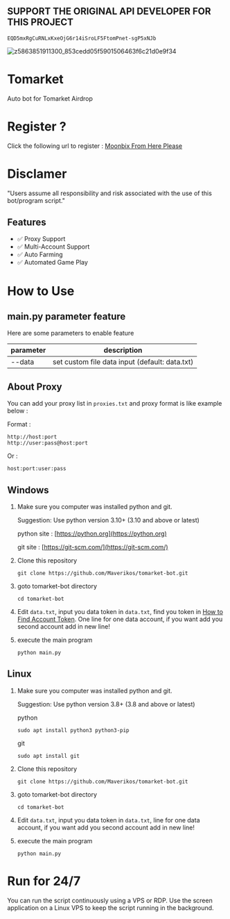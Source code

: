 ## SUPPORT THE ORIGINAL API DEVELOPER FOR THIS PROJECT
```
EQD5mxRgCuRNLxKxeOjG6r14iSroLF5FtomPnet-sgP5xNJb
```

![z5863851911300_853cedd05f5901506463f6c21d0e9f34](https://github.com/user-attachments/assets/65a3ed59-779a-453e-903e-65200cfa5033)


# Tomarket

Auto bot for Tomarket Airdrop

# Register ?

Click the following url to register : [Moonbix From Here Please ](https://t.me/Tomarket_ai_bot/app?startapp=0000OaZ7)

# Disclamer

"Users assume all responsibility and risk associated with the use of this bot/program script."

## Features
- ✅ Proxy Support
- ✅ Multi-Account Support
- ✅ Auto Farming
- ✅ Automated Game Play

# How to Use

## main.py parameter feature

Here are some parameters to enable feature

| parameter | description                                    |
| --------- | ---------------------------------------------- |
| --data    | set custom file data input (default: data.txt) |

## About Proxy

You can add your proxy list in `proxies.txt` and proxy format is like example below :

Format :

```
http://host:port
http://user:pass@host:port
```

Or :

```
host:port:user:pass
```

## Windows 

1. Make sure you computer was installed python and git.
   
   Suggestion: Use python version 3.10+ (3.10 and above or latest)

   python site : [https://python.org](https://python.org)
   
   git site : [https://git-scm.com/](https://git-scm.com/)

2. Clone this repository
   ```shell
   git clone https://github.com/Maverikos/tomarket-bot.git
   ```

3. goto tomarket-bot directory
   ```
   cd tomarket-bot
   ```

4. Edit `data.txt`, input you data token in `data.txt`, find you token in [How to Find Account Token](https://github.com/Maverikos/GetAccountToken). One line for one data account, if you want add you second account add in new line!

5. execute the main program 
   ```
   python main.py
   ```

## Linux

1. Make sure you computer was installed python and git.
   
   Suggestion: Use python version 3.8+ (3.8 and above or latest)

   python
   ```shell
   sudo apt install python3 python3-pip
   ```
   git
   ```shell
   sudo apt install git
   ```

2. Clone this repository
   
   ```shell
   git clone https://github.com/Maverikos/tomarket-bot.git
   ```

3. goto tomarket-bot directory

   ```shell
   cd tomarket-bot
   ```

4. Edit `data.txt`, input you data token in `data.txt`, line for one data account, if you want add you second account add in new line!

5. execute the main program 
   ```
   python main.py
   ```

# Run for 24/7 

You can run the script continuously using a VPS or RDP. Use the screen application on a Linux VPS to keep the script running in the background.
